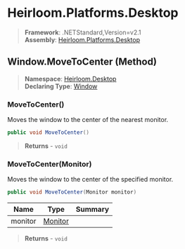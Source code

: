 # Heirloom.Platforms.Desktop

> **Framework**: .NETStandard,Version=v2.1  
> **Assembly**: [Heirloom.Platforms.Desktop][0]

## Window.MoveToCenter (Method)

> **Namespace**: [Heirloom.Desktop][0]  
> **Declaring Type**: [Window][1]

### MoveToCenter()

Moves the window to the center of the nearest monitor.

```cs
public void MoveToCenter()
```

> **Returns** - `void`

### MoveToCenter(Monitor)

Moves the window to the center of the specified monitor.

```cs
public void MoveToCenter(Monitor monitor)
```

| Name    | Type         | Summary |
|---------|--------------|---------|
| monitor | [Monitor][2] |         |

> **Returns** - `void`

[0]: ../../../Heirloom.Platforms.Desktop.md
[1]: ../Window.md
[2]: ../Monitor.md
